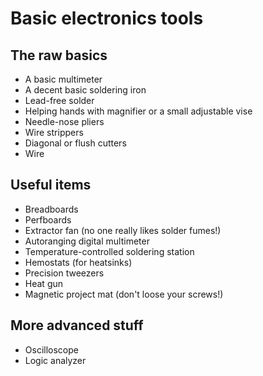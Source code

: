 Basic electronics tools
=======================

The raw basics
--------------

* A basic multimeter
* A decent basic soldering iron
* Lead-free solder
* Helping hands with magnifier or a small adjustable vise
* Needle-nose pliers
* Wire strippers
* Diagonal or flush cutters
* Wire

Useful items
------------

* Breadboards
* Perfboards
* Extractor fan (no one really likes solder fumes!)
* Autoranging digital multimeter
* Temperature-controlled soldering station
* Hemostats (for heatsinks)
* Precision tweezers
* Heat gun
* Magnetic project mat (don't loose your screws!)


More advanced stuff
-------------------

* Oscilloscope
* Logic analyzer